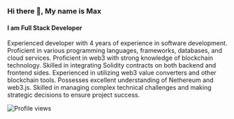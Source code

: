 ### Hi there 👋, My name is Max
#### I am Full Stack Developer

Experienced developer with 4 years of experience in software development.
Proficient in various programming languages, frameworks, databases, and cloud services. 
Proficient in web3 with strong knowledge of blockchain technology. 
Skilled in integrating Solidity contracts on both backend and frontend sides. 
Experienced in utilizing web3 value converters and other blockchain tools. 
Possesses excellent understanding of Nethereum and web3.js. 
Skilled in managing complex technical challenges and making strategic decisions to ensure project success.


![Profile views](https://gpvc.arturio.dev/lolik20)  
